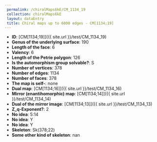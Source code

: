 ```yaml
--- 
 permalink: /chiralMaps6kE/CM_1134_19 
 collection: chiralMaps6kE
 layout: dataEntry
 title: Chiral maps up to 6000 edges - CM[1134;19]
---
```


- **ID**: [CM[1134;19]]({{ site.url }}/test/CM_1134_19)
- **Genus of the underlying surface**: 190
- **Length of the face**: 6
- **Valency**: 6
- **Length of the Petrie polygon**: 126
- **Is the automorphism group solvable?**: S
- **Number of vertices**: 378
- **Number of edges**: 1134
- **Number of faces**: 378
- **The map is self-**: none
- **Dual map**: [CM[1134;16]]({{ site.url }}/test/CM_1134_16)
- **Mirror (enantihomorphic) map**: [CM[1134;14]]({{ site.url }}/test/CM_1134_14)
- **Dual of the mirror image**: [CM[1134;13]]({{ site.url }}/test/CM_1134_13)
- **Z_q-Exponent?**: 2
- **No idea**:  5:14
- **No idea**: Y
- **No idea**: Y
- **Skeleton**: Sk(378;22)
- **Some other kind of skeleton**: nan

